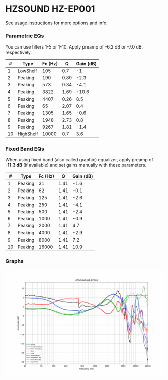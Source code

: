 # HZSOUND HZ-EP001
See [usage instructions](https://github.com/jaakkopasanen/AutoEq#usage) for more options and info.

### Parametric EQs
You can use filters 1-5 or 1-10. Apply preamp of -6.2 dB or -7.0 dB, respectively.

|   # | Type      |   Fc (Hz) |    Q |   Gain (dB) |
|-----|-----------|-----------|------|-------------|
|   1 | LowShelf  |       105 | 0.7  |        -1   |
|   2 | Peaking   |       190 | 0.89 |        -2.3 |
|   3 | Peaking   |       573 | 0.34 |        -4.1 |
|   4 | Peaking   |      3822 | 1.69 |       -10.6 |
|   5 | Peaking   |      4407 | 0.26 |         8.5 |
|   6 | Peaking   |        65 | 2.07 |         0.4 |
|   7 | Peaking   |      1305 | 1.65 |        -0.6 |
|   8 | Peaking   |      1948 | 2.73 |         0.8 |
|   9 | Peaking   |      9267 | 1.81 |        -1.4 |
|  10 | HighShelf |     10000 | 0.7  |         3.6 |

### Fixed Band EQs
When using fixed band (also called graphic) equalizer, apply preamp of **-11.3 dB** (if available) and set gains manually with these parameters.

|   # | Type    |   Fc (Hz) |    Q |   Gain (dB) |
|-----|---------|-----------|------|-------------|
|   1 | Peaking |        31 | 1.41 |        -1.6 |
|   2 | Peaking |        62 | 1.41 |        -0.1 |
|   3 | Peaking |       125 | 1.41 |        -2.6 |
|   4 | Peaking |       250 | 1.41 |        -4.1 |
|   5 | Peaking |       500 | 1.41 |        -2.4 |
|   6 | Peaking |      1000 | 1.41 |        -0.9 |
|   7 | Peaking |      2000 | 1.41 |         4.7 |
|   8 | Peaking |      4000 | 1.41 |        -2.9 |
|   9 | Peaking |      8000 | 1.41 |         7.2 |
|  10 | Peaking |     16000 | 1.41 |        10.9 |

### Graphs
![](./HZSOUND%20HZ-EP001.png)
